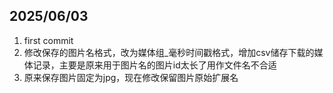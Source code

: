 ## 2025/06/03

1. first commit
2. 修改保存的图片名格式，改为媒体组_毫秒时间戳格式，增加csv储存下载的媒体记录，主要是原来用于图片名的图片id太长了用作文件名不合适
3. 原来保存图片固定为jpg，现在修改保留图片原始扩展名
